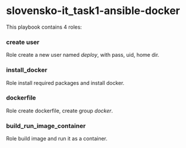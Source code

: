 # slovensko-it_task1-ansible-docker

This playbook contains 4 roles:

### create user
Role create a new user named *deploy*, with pass, uid, home dir.

### install_docker
Role install required packages and install docker.

### dockerfile
Role create dockerfile, create group *docker*.

### build_run_image_container
Role build image and run it as a container.
